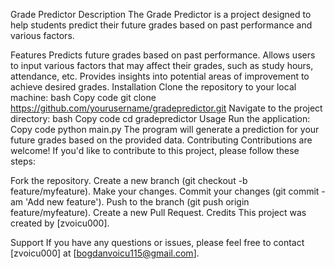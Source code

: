 Grade Predictor
Description
The Grade Predictor is a project designed to help students predict their future grades based on past performance and various factors.

Features
Predicts future grades based on past performance.
Allows users to input various factors that may affect their grades, such as study hours, attendance, etc.
Provides insights into potential areas of improvement to achieve desired grades.
Installation
Clone the repository to your local machine:
bash
Copy code
git clone https://github.com/yourusername/gradepredictor.git
Navigate to the project directory:
bash
Copy code
cd gradepredictor
Usage
Run the application:
Copy code
python main.py
The program will generate a prediction for your future grades based on the provided data.
Contributing
Contributions are welcome! If you'd like to contribute to this project, please follow these steps:

Fork the repository.
Create a new branch (git checkout -b feature/myfeature).
Make your changes.
Commit your changes (git commit -am 'Add new feature').
Push to the branch (git push origin feature/myfeature).
Create a new Pull Request.
Credits
This project was created by [zvoicu000].

Support
If you have any questions or issues, please feel free to contact [zvoicu000] at [bogdanvoicu115@gmail.com].


